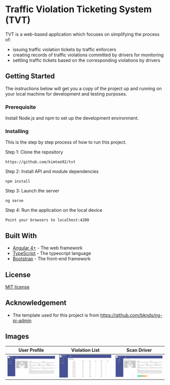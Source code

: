 # Traffic Violation Ticketing System (TVT)
TVT is a web-based application which focuses on simplifying the process of:
* issuing traffic violation tickets by traffic enforcers 
* creating records of traffic violations committed by drivers for monitoring
* settling traffic tickets based on the corresponding violations by drivers

## Getting Started
The instructions below will get you a copy of the project up and running on your local machine for development and testing purposes. 

### Prerequisite
Install Node.js and npm to set up the development environment.

### Installing
This is the step by step process of how to run this project. 

Step 1: Clone the repository
```
https://github.com/kimtee92/tvt
```
Step 2: Install API and module dependencies
```
npm install
```
Step 3: Launch the server
```
ng serve
```
Step 4: Run the application on the local device
```
Point your browsers to localhost:4200
```

## Built With
* [Angular 4+](https://angular.io/) - The web framework
* [TypeScript](https://www.typescriptlang.org/) - The typescript language 
* [Bootstrap](https://getbootstrap.com/) - The front-end framework

## License
[MIT license](LICENSE)

## Acknowledgement
* The template used for this project is from https://github.com/bknds/ng-pi-admin 

## Images
User Profile | Violation List | Scan Driver
---|---|---
![](https://raw.githubusercontent.com/kimtee92/tvt/master/tvt1.png) |![](https://raw.githubusercontent.com/kimtee92/tvt/master/tvt2.png) | ![](https://raw.githubusercontent.com/kimtee92/tvt/master/tvt3.png)
